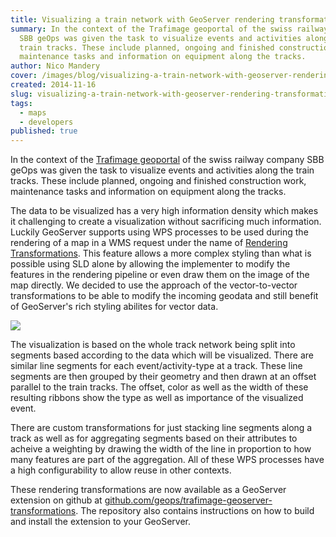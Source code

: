 ```yaml
---
title: Visualizing a train network with GeoServer rendering transformations
summary: In the context of the Trafimage geoportal of the swiss railway company
  SBB geOps was given the task to visualize events and activities along the
  train tracks. These include planned, ongoing and finished construction work,
  maintenance tasks and information on equipment along the tracks.
author: Nico Mandery
cover: /images/blog/visualizing-a-train-network-with-geoserver-rendering-transformations/blogbeitrag_rendertransformations_teaser.png
created: 2014-11-16
slug: visualizing-a-train-network-with-geoserver-rendering-transformations
tags:
  - maps
  - developers
published: true
---
```

In the context of the [Trafimage geoportal](http://maps.trafimage.ch) of the swiss railway company SBB geOps was given the task to visualize events and activities along the train tracks. These include planned, ongoing and finished construction work, maintenance tasks and information on equipment along the tracks.

The data to be visualized has a very high information density which makes it challenging to create a visualization without sacrificing much information. Luckily GeoServer supports using WPS processes to be used during the rendering of a map in a WMS request under the name of [Rendering Transformations](http://docs.geoserver.org/stable/en/user/styling/sld-extensions/rendering-transform.html). This feature allows a more complex styling than what is possible using SLD alone by allowing the implementer to modify the features in the rendering pipeline or even draw them on the image of the map directly. We decided to use the approach of the vector-to-vector transformations to be able to modify the incoming geodata and still benefit of GeoServer's rich styling abilites for vector data.

![](/images/blog/visualizing-a-train-network-with-geoserver-rendering-transformations/blogbeitrag_rendertransformations_0.png)

The visualization is based on the whole track network being split into segments based according to the data which will be visualized. There are similar line segments for each event/activity-type at a track. These line segments are then grouped by their geometry and then drawn at an offset parallel to the train tracks. The offset, color as well as the width of these resulting ribbons show the type as well as importance of the visualized event.

There are custom transformations for just stacking line segments along a track as well as for aggregating segments based on their attributes to acheive a weighting by drawing the width of the line in proportion to how many features are part of the aggregation. All of these WPS processes have a high configurability to allow reuse in other contexts.

These rendering transformations are now available as a GeoServer extension on github at [github.com/geops/trafimage-geoserver-transformations](https://github.com/geops/trafimage-geoserver-transformations). The repository also contains instructions on how to build and install the extension to your GeoServer.